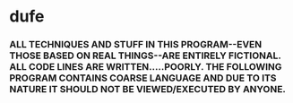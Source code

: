 # dufe

### ALL TECHNIQUES AND STUFF IN THIS PROGRAM--EVEN THOSE BASED ON REAL THINGS--ARE ENTIRELY FICTIONAL. ALL CODE LINES ARE WRITTEN.....POORLY. THE FOLLOWING PROGRAM CONTAINS COARSE LANGUAGE AND DUE TO ITS NATURE IT SHOULD NOT BE VIEWED/EXECUTED BY ANYONE.
